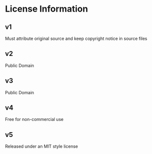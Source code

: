 # License Information

## v1

Must attribute original source and keep copyright notice in source files

## v2

Public Domain

## v3

Public Domain

## v4

Free for non-commercial use

## v5

Released under an MIT style license
